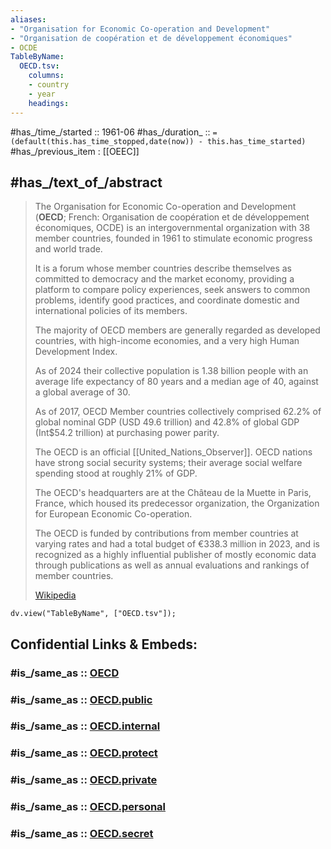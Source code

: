```yaml
---
aliases:
- "Organisation for Economic Co-operation and Development"
- "Organisation de coopération et de développement économiques"
- OCDE
TableByName:
  OECD.tsv:
    columns:
    - country
    - year
    headings: 
---
```


#has_/time_/started :: 1961-06 
#has_/duration_ :: `=(default(this.has_time_stopped,date(now)) - this.has_time_started)`  
#has_/previous_item : [[OEEC]] 

## #has_/text_of_/abstract  

> The Organisation for Economic Co-operation and Development 
> (**OECD**; French: Organisation de coopération et de développement économiques, OCDE) 
> is an intergovernmental organization with 38 member countries, 
> founded in 1961 to stimulate economic progress and world trade. 
> 
> It is a forum whose member countries describe themselves as 
> committed to democracy and the market economy, 
> providing a platform to compare policy experiences, seek answers to common problems, 
> identify good practices, and coordinate domestic and international policies of its members.
>
> The majority of OECD members are generally regarded as developed countries, 
> with high-income economies, and a very high Human Development Index.
>
> As of 2024 their collective population is 1.38 billion people 
> with an average life expectancy of 80 years and a median age of 40, against a global average of 30. 
> 
> As of 2017, OECD Member countries collectively comprised 
> 62.2% of global nominal GDP (USD 49.6 trillion) and 
> 42.8% of global GDP (Int$54.2 trillion) at purchasing power parity. 
> 
> The OECD is an official [[United_Nations_Observer]]. 
> OECD nations have strong social security systems; 
> their average social welfare spending stood at roughly 21% of GDP.
>
> The OECD's headquarters are at the Château de la Muette in Paris, France, 
> which housed its predecessor organization, 
> the Organization for European Economic Co-operation. 
> 
> The OECD is funded by contributions from member countries at varying rates 
> and had a total budget of €338.3 million in 2023, 
> and is recognized as a highly influential publisher of mostly economic data 
> through publications as well as annual evaluations and rankings of member countries.
>
> [Wikipedia](https://en.wikipedia.org/wiki/OECD)


```dataviewjs
dv.view("TableByName", ["OECD.tsv"]);
```


## Confidential Links & Embeds: 

### #is_/same_as :: [OECD](OECD.md) 

### #is_/same_as :: [OECD.public](/_public/International/OECD.public.md) 

### #is_/same_as :: [OECD.internal](/_internal/International/OECD.internal.md) 

### #is_/same_as :: [OECD.protect](/_protect/International/OECD.protect.md) 

### #is_/same_as :: [OECD.private](/_private/International/OECD.private.md) 

### #is_/same_as :: [OECD.personal](/_personal/International/OECD.personal.md) 

### #is_/same_as :: [OECD.secret](/_secret/International/OECD.secret.md)

